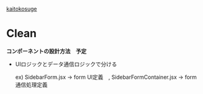 <a href="https://kaiton-blog.space/">kaitokosuge</a>
<h1>Clean</h1>

<strong>コンポーネントの設計方法　予定</strong>
<ul>
    <li>UIロジックとデータ通信ロジックで分ける</li>
    <p>ex) SidebarForm.jsx -> form UI定義　, SidebarFormContainer.jsx -> form 通信処理定義</p>
</ul>
